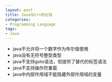 ```yaml
---
layout: post
title: Java与C++的比较
categories:
- Programming Language
tags:
- Java
---
```


- java不允许将一个数字作为布尔值使用
- java没有无符号整型类型
- java不支持goto语法，但提供了替代的标签语法
- java不支持操作符重载
- java中内部作用域不能隐藏外部作用域的变量